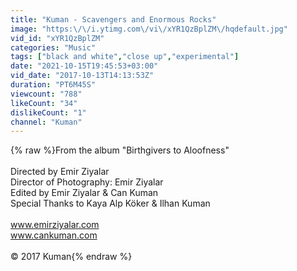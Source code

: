 ```yaml
---
title: "Kuman - Scavengers and Enormous Rocks"
image: "https:\/\/i.ytimg.com\/vi\/xYR1QzBplZM\/hqdefault.jpg"
vid_id: "xYR1QzBplZM"
categories: "Music"
tags: ["black and white","close up","experimental"]
date: "2021-10-15T19:45:53+03:00"
vid_date: "2017-10-13T14:13:53Z"
duration: "PT6M45S"
viewcount: "788"
likeCount: "34"
dislikeCount: "1"
channel: "Kuman"
---
```

{% raw %}From the album &quot;Birthgivers to Aloofness&quot;<br /><br />Directed by Emir Ziyalar<br />Director of Photography: Emir Ziyalar<br />Edited by Emir Ziyalar &amp; Can Kuman<br />Special Thanks to Kaya Alp Köker &amp; Ilhan Kuman<br /><br />www.emirziyalar.com<br />www.cankuman.com<br /><br />© 2017 Kuman{% endraw %}
